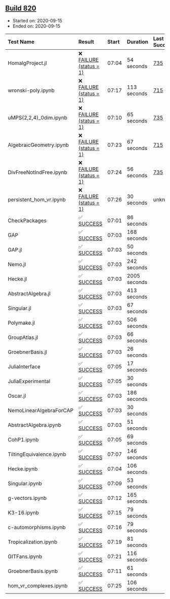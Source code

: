 ## [Build 820](https://oscarci.mathematik.uni-kl.de/job/oscar-stable/820/)

* Started on: 2020-09-15
* Ended on: 2020-09-15

| Test Name    | Result | Start | Duration | Last Success | First Failure |
|:-------------|:-------|:------|:---------|:-------------|:--------------|
| HomalgProject.jl | ❌ [FAILURE (status = 1)](https://oscarci.mathematik.uni-kl.de/job/oscar-stable/820/artifact/logs/build-820/HomalgProject.jl.log) | 07:04 | 54 seconds | [735](https://oscarci.mathematik.uni-kl.de/job/oscar-stable/735/) | [736](https://oscarci.mathematik.uni-kl.de/job/oscar-stable/736/) |
| wronski-poly.ipynb | ❌ [FAILURE (status = 1)](https://oscarci.mathematik.uni-kl.de/job/oscar-stable/820/artifact/logs/build-820/wronski-poly.ipynb.log) | 07:17 | 113 seconds | [715](https://oscarci.mathematik.uni-kl.de/job/oscar-stable/715/) | [716](https://oscarci.mathematik.uni-kl.de/job/oscar-stable/716/) |
| uMPS(2,2,4)_0dim.ipynb | ❌ [FAILURE (status = 1)](https://oscarci.mathematik.uni-kl.de/job/oscar-stable/820/artifact/logs/build-820/uMPS-2-2-4-_0dim.ipynb.log) | 07:10 | 65 seconds | [735](https://oscarci.mathematik.uni-kl.de/job/oscar-stable/735/) | [736](https://oscarci.mathematik.uni-kl.de/job/oscar-stable/736/) |
| AlgebraicGeometry.ipynb | ❌ [FAILURE (status = 1)](https://oscarci.mathematik.uni-kl.de/job/oscar-stable/820/artifact/logs/build-820/AlgebraicGeometry.ipynb.log) | 07:23 | 67 seconds | [715](https://oscarci.mathematik.uni-kl.de/job/oscar-stable/715/) | [716](https://oscarci.mathematik.uni-kl.de/job/oscar-stable/716/) |
| DivFreeNotIndFree.ipynb | ❌ [FAILURE (status = 1)](https://oscarci.mathematik.uni-kl.de/job/oscar-stable/820/artifact/logs/build-820/DivFreeNotIndFree.ipynb.log) | 07:24 | 56 seconds | [735](https://oscarci.mathematik.uni-kl.de/job/oscar-stable/735/) | [736](https://oscarci.mathematik.uni-kl.de/job/oscar-stable/736/) |
| persistent_hom_vr.ipynb | ❌ [FAILURE (status = 1)](https://oscarci.mathematik.uni-kl.de/job/oscar-stable/820/artifact/logs/build-820/persistent_hom_vr.ipynb.log) | 07:26 | 30 seconds | unknown | unknown |
| CheckPackages | ✅ [SUCCESS](https://oscarci.mathematik.uni-kl.de/job/oscar-stable/820/artifact/logs/build-820/CheckPackages.log) | 07:01 | 86 seconds |  |  |
| GAP | ✅ [SUCCESS](https://oscarci.mathematik.uni-kl.de/job/oscar-stable/820/artifact/logs/build-820/GAP.log) | 07:03 | 168 seconds |  |  |
| GAP.jl | ✅ [SUCCESS](https://oscarci.mathematik.uni-kl.de/job/oscar-stable/820/artifact/logs/build-820/GAP.jl.log) | 07:03 | 50 seconds |  |  |
| Nemo.jl | ✅ [SUCCESS](https://oscarci.mathematik.uni-kl.de/job/oscar-stable/820/artifact/logs/build-820/Nemo.jl.log) | 07:03 | 242 seconds |  |  |
| Hecke.jl | ✅ [SUCCESS](https://oscarci.mathematik.uni-kl.de/job/oscar-stable/820/artifact/logs/build-820/Hecke.jl.log) | 07:03 | 2005 seconds |  |  |
| AbstractAlgebra.jl | ✅ [SUCCESS](https://oscarci.mathematik.uni-kl.de/job/oscar-stable/820/artifact/logs/build-820/AbstractAlgebra.jl.log) | 07:03 | 413 seconds |  |  |
| Singular.jl | ✅ [SUCCESS](https://oscarci.mathematik.uni-kl.de/job/oscar-stable/820/artifact/logs/build-820/Singular.jl.log) | 07:03 | 67 seconds |  |  |
| Polymake.jl | ✅ [SUCCESS](https://oscarci.mathematik.uni-kl.de/job/oscar-stable/820/artifact/logs/build-820/Polymake.jl.log) | 07:03 | 506 seconds |  |  |
| GroupAtlas.jl | ✅ [SUCCESS](https://oscarci.mathematik.uni-kl.de/job/oscar-stable/820/artifact/logs/build-820/GroupAtlas.jl.log) | 07:03 | 66 seconds |  |  |
| GroebnerBasis.jl | ✅ [SUCCESS](https://oscarci.mathematik.uni-kl.de/job/oscar-stable/820/artifact/logs/build-820/GroebnerBasis.jl.log) | 07:03 | 26 seconds |  |  |
| JuliaInterface | ✅ [SUCCESS](https://oscarci.mathematik.uni-kl.de/job/oscar-stable/820/artifact/logs/build-820/JuliaInterface.log) | 07:05 | 17 seconds |  |  |
| JuliaExperimental | ✅ [SUCCESS](https://oscarci.mathematik.uni-kl.de/job/oscar-stable/820/artifact/logs/build-820/JuliaExperimental.log) | 07:05 | 30 seconds |  |  |
| Oscar.jl | ✅ [SUCCESS](https://oscarci.mathematik.uni-kl.de/job/oscar-stable/820/artifact/logs/build-820/Oscar.jl.log) | 07:03 | 186 seconds |  |  |
| NemoLinearAlgebraForCAP | ✅ [SUCCESS](https://oscarci.mathematik.uni-kl.de/job/oscar-stable/820/artifact/logs/build-820/NemoLinearAlgebraForCAP.log) | 07:03 | 30 seconds |  |  |
| AbstractAlgebra.ipynb | ✅ [SUCCESS](https://oscarci.mathematik.uni-kl.de/job/oscar-stable/820/artifact/logs/build-820/AbstractAlgebra.ipynb.log) | 07:03 | 51 seconds |  |  |
| CohP1.ipynb | ✅ [SUCCESS](https://oscarci.mathematik.uni-kl.de/job/oscar-stable/820/artifact/logs/build-820/CohP1.ipynb.log) | 07:05 | 69 seconds |  |  |
| TiltingEquivalence.ipynb | ✅ [SUCCESS](https://oscarci.mathematik.uni-kl.de/job/oscar-stable/820/artifact/logs/build-820/TiltingEquivalence.ipynb.log) | 07:07 | 146 seconds |  |  |
| Hecke.ipynb | ✅ [SUCCESS](https://oscarci.mathematik.uni-kl.de/job/oscar-stable/820/artifact/logs/build-820/Hecke.ipynb.log) | 07:04 | 106 seconds |  |  |
| Singular.ipynb | ✅ [SUCCESS](https://oscarci.mathematik.uni-kl.de/job/oscar-stable/820/artifact/logs/build-820/Singular.ipynb.log) | 07:09 | 53 seconds |  |  |
| g-vectors.ipynb | ✅ [SUCCESS](https://oscarci.mathematik.uni-kl.de/job/oscar-stable/820/artifact/logs/build-820/g-vectors.ipynb.log) | 07:12 | 165 seconds |  |  |
| K3-16.ipynb | ✅ [SUCCESS](https://oscarci.mathematik.uni-kl.de/job/oscar-stable/820/artifact/logs/build-820/K3-16.ipynb.log) | 07:15 | 79 seconds |  |  |
| c-automorphisms.ipynb | ✅ [SUCCESS](https://oscarci.mathematik.uni-kl.de/job/oscar-stable/820/artifact/logs/build-820/c-automorphisms.ipynb.log) | 07:16 | 79 seconds |  |  |
| Tropicalization.ipynb | ✅ [SUCCESS](https://oscarci.mathematik.uni-kl.de/job/oscar-stable/820/artifact/logs/build-820/Tropicalization.ipynb.log) | 07:19 | 81 seconds |  |  |
| GITFans.ipynb | ✅ [SUCCESS](https://oscarci.mathematik.uni-kl.de/job/oscar-stable/820/artifact/logs/build-820/GITFans.ipynb.log) | 07:21 | 116 seconds |  |  |
| GroebnerBasis.ipynb | ✅ [SUCCESS](https://oscarci.mathematik.uni-kl.de/job/oscar-stable/820/artifact/logs/build-820/GroebnerBasis.ipynb.log) | 07:11 | 61 seconds |  |  |
| hom_vr_complexes.ipynb | ✅ [SUCCESS](https://oscarci.mathematik.uni-kl.de/job/oscar-stable/820/artifact/logs/build-820/hom_vr_complexes.ipynb.log) | 07:25 | 106 seconds |  |  |
